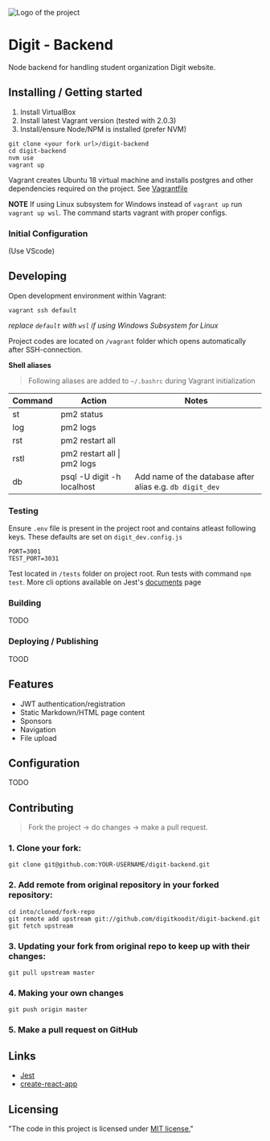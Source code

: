 ![Logo of the project](https://digit.fi/images/site/logo_screen_new.gif)

# Digit - Backend

Node backend for handling student organization Digit website. 

## Installing / Getting started

1. Install VirtualBox
2. Install latest Vagrant version (tested with 2.0.3)
3. Install/ensure Node/NPM is installed (prefer NVM)

```shell
git clone <your fork url>/digit-backend
cd digit-backend
nvm use 
vagrant up
```

Vagrant creates Ubuntu 18 virtual machine and installs postgres and other dependencies required on the project. See [Vagrantfile](./Vagrantfile)

**NOTE** If using Linux subsystem for Windows instead of `vagrant up` run `vagrant up wsl`. The command starts vagrant with proper configs.

### Initial Configuration

(Use VScode)

## Developing

Open development environment within Vagrant:

`vagrant ssh default` 

*replace `default` with `wsl` if using Windows Subsystem for Linux* 

Project codes are located on `/vagrant` folder which opens automatically after SSH-connection. 

**Shell aliases**

> Following aliases are added to `~/.bashrc` during Vagrant initialization

| Command | Action                      | Notes                                                    |
| ------- | --------------------------- | -------------------------------------------------------- |
| st      | pm2 status                  |                                                          |
| log     | pm2 logs                    |                                                          |
| rst     | pm2 restart all             |                                                          |
| rstl    | pm2 restart all \| pm2 logs |                                                          |
| db      | psql -U digit -h localhost  | Add name of the database after alias e.g. `db digit_dev` |

### Testing

Ensure `.env` file is present in the project root and contains atleast following keys. These defaults are set on `digit_dev.config.js`

```
PORT=3001
TEST_PORT=3031
```

Test located in `/tests` folder on project root. Run tests with command `npm test`. More cli options available on Jest's [documents](https://jestjs.io/docs/en/cli.html) page

### Building

TODO

### Deploying / Publishing

TOOD

## Features

* JWT authentication/registration
* Static Markdown/HTML page content
* Sponsors
* Navigation
* File upload

## Configuration

TODO

## Contributing

> Fork the project -> do changes -> make a pull request.

### 1. Clone your fork:

    git clone git@github.com:YOUR-USERNAME/digit-backend.git

### 2. Add remote from original repository in your forked repository: 

    cd into/cloned/fork-repo
    git remote add upstream git://github.com/digitkoodit/digit-backend.git
    git fetch upstream

### 3. Updating your fork from original repo to keep up with their changes:

    git pull upstream master

### 4. Making your own changes
    git push origin master

### 5. Make a pull request on GitHub 

## Links

- [Jest](https://jestjs.io/docs/en/getting-started)
- [create-react-app](https://github.com/facebook/create-react-app)

## Licensing

"The code in this project is licensed under [MIT license.](/LICENSE)"